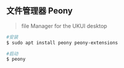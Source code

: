 
## 文件管理器 Peony
> file Manager for the UKUI desktop
```bash
#安装
$ sudo apt install peony peony-extensions

#启动
$ peony
```